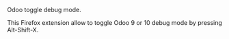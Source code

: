 Odoo toggle debug mode.

This Firefox extension allow to toggle Odoo 9 or 10 debug mode by pressing Alt-Shift-X.
